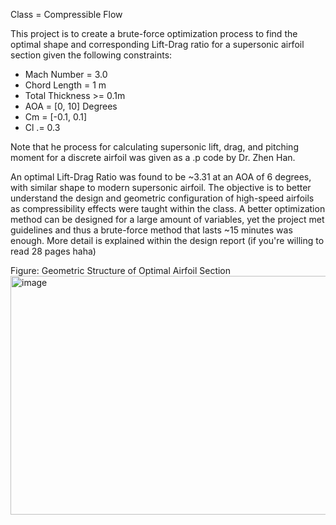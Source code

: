 Class = Compressible Flow

This project is to create a brute-force optimization process to find the optimal shape and corresponding Lift-Drag ratio for a supersonic airfoil section given the following constraints:

- Mach Number = 3.0
- Chord Length = 1 m
- Total Thickness >= 0.1m
- AOA = [0, 10] Degrees
- Cm = [-0.1, 0.1]
- Cl .= 0.3

Note that he process for calculating supersonic lift, drag, and pitching moment for a discrete airfoil was given as a .p code by Dr. Zhen Han. 

An optimal Lift-Drag Ratio was found to be ~3.31 at an AOA of 6 degrees, with similar shape to modern supersonic airfoil. The objective is to better understand the design and geometric configuration of high-speed airfoils as compressibility effects were taught within the class. A better optimization method can be designed for a large amount of variables, yet the project met guidelines and thus a brute-force method that lasts ~15 minutes was enough. More detail is explained within the design report (if you're willing to read 28 pages haha)

Figure: Geometric Structure of Optimal Airfoil Section
<img width="514" height="382" alt="image" src="https://github.com/user-attachments/assets/e21ddd16-ac28-414c-a74f-25c09b397b4b" />
